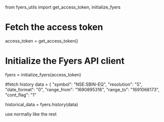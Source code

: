 
from fyers_utils import get_access_token, initialize_fyers

# Fetch the access token
access_token = get_access_token()

# Initialize the Fyers API client
fyers = initialize_fyers(access_token)

#fetch history
data = {
    "symbol": "NSE:SBIN-EQ",
    "resolution": "5",
    "date_format": "0",
    "range_from": "1690895316",
    "range_to": "1691068173",
    "cont_flag": "1"
    
historical_data = fyers.history(data)

use normally like the rest
